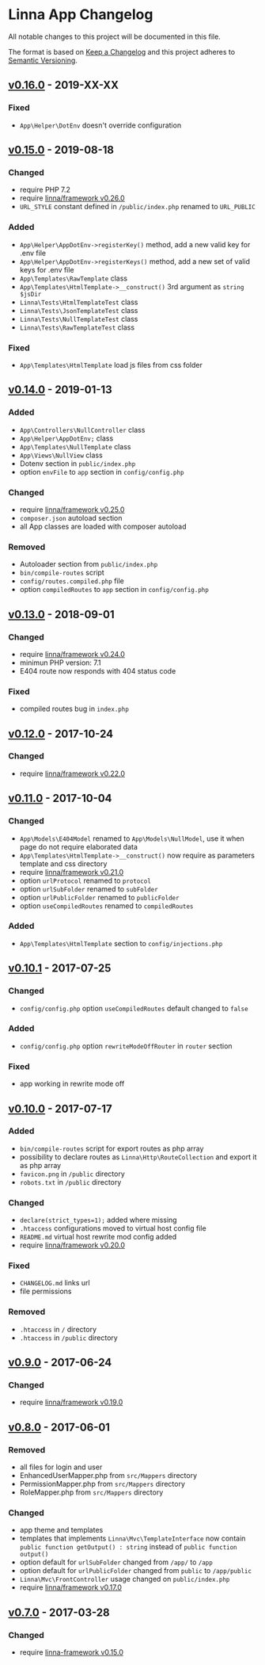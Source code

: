 
# Linna App Changelog

All notable changes to this project will be documented in this file.

The format is based on [Keep a Changelog](http://keepachangelog.com/)
and this project adheres to [Semantic Versioning](http://semver.org/).

## [v0.16.0](https://github.com/linna/app/compare/v0.15.0...v0.16.0) - 2019-XX-XX

### Fixed
* `App\Helper\DotEnv` doesn't override configuration

## [v0.15.0](https://github.com/linna/app/compare/v0.14.0...v0.15.0) - 2019-08-18

### Changed
* require PHP 7.2
* require [linna/framework v0.26.0](https://github.com/linna/framework/releases/tag/v0.26.0)
* `URL_STYLE` constant defined in `/public/index.php` renamed to `URL_PUBLIC`

### Added
* `App\Helper\AppDotEnv->registerKey()` method, add a new valid key for .env file
* `App\Helper\AppDotEnv->registerKeys()` method, add a new set of valid keys for .env file
* `App\Templates\RawTemplate` class
* `App\Templates\HtmlTemplate->__construct()` 3rd argument as `string $jsDir`
* `Linna\Tests\HtmlTemplateTest` class
* `Linna\Tests\JsonTemplateTest` class
* `Linna\Tests\NullTemplateTest` class
* `Linna\Tests\RawTemplateTest` class

### Fixed
* `App\Templates\HtmlTemplate` load js files from css folder

## [v0.14.0](https://github.com/linna/app/compare/v0.13.0...v0.14.0) - 2019-01-13

### Added
* `App\Controllers\NullController` class
* `App\Helper\AppDotEnv;` class
* `App\Templates\NullTemplate` class
* `App\Views\NullView` class
* Dotenv section in `public/index.php`
* option `envFile` to `app` section in `config/config.php`

### Changed
* require [linna/framework v0.25.0](https://github.com/linna/framework/releases/tag/v0.25.0)
* `composer.json` autoload section
* all App classes are loaded with composer autoload

### Removed
* Autoloader section from `public/index.php`
* `bin/compile-routes` script
* `config/routes.compiled.php` file
* option `compiledRoutes` to `app` section in `config/config.php`

## [v0.13.0](https://github.com/linna/app/compare/v0.12.0...v0.13.0) - 2018-09-01

### Changed
* require [linna/framework v0.24.0](https://github.com/linna/framework/releases/tag/v0.24.0)
* minimun PHP version: 7.1
* E404 route now responds with 404 status code

### Fixed
* compiled routes bug in `index.php`

## [v0.12.0](https://github.com/linna/app/compare/v0.11.0...v0.12.0) - 2017-10-24

### Changed
* require [linna/framework v0.22.0](https://github.com/linna/framework/releases/tag/v0.22.0)

## [v0.11.0](https://github.com/linna/app/compare/v0.10.1...v0.11.0) - 2017-10-04

### Changed
* `App\Models\E404Model` renamed to `App\Models\NullModel`, use it when page do not require elaborated data
* `App\Templates\HtmlTemplate->__construct()` now require as parameters template and css directory
* require [linna/framework v0.21.0](https://github.com/linna/framework/releases/tag/v0.21.0)
* option `urlProtocol` renamed to `protocol`
* option `urlSubFolder` renamed to `subFolder`
* option `urlPublicFolder` renamed to `publicFolder`
* option `useCompiledRoutes` renamed to `compiledRoutes`

### Added
* `App\Templates\HtmlTemplate` section to `config/injections.php`

## [v0.10.1](https://github.com/linna/app/compare/v0.10.0...v0.10.1) - 2017-07-25

### Changed
* `config/config.php` option `useCompiledRoutes` default changed to `false`

### Added
* `config/config.php` option `rewriteModeOffRouter` in `router` section

### Fixed
* app working in rewrite mode off

## [v0.10.0](https://github.com/linna/app/compare/v0.9.0...v0.10.0) - 2017-07-17

### Added
* `bin/compile-routes` script for export routes as php array
* possibility to declare routes as `Linna\Http\RouteCollection` and export it as php array
* `favicon.png` in `/public` directory
* `robots.txt` in `/public` directory

### Changed
* `declare(strict_types=1);` added where missing
* `.htaccess` configurations moved to virtual host config file
* `README.md` virtual host rewrite mod config added
* require [linna/framework v0.20.0](https://github.com/linna/framework/releases/tag/v0.20.0)

### Fixed
* `CHANGELOG.md` links url
* file permissions

### Removed
* `.htaccess` in `/` directory
* `.htaccess` in `/public` directory

## [v0.9.0](https://github.com/linna/app/v0.8.0...v0.9.0) - 2017-06-24

### Changed
* require [linna/framework v0.19.0](https://github.com/linna/framework/releases/tag/v0.19.0)

## [v0.8.0](https://github.com/linna/app/compare/v0.7.0...v0.8.0) - 2017-06-01

### Removed
* all files for login and user
* EnhancedUserMapper.php from `src/Mappers` directory
* PermissionMapper.php from `src/Mappers` directory
* RoleMapper.php from `src/Mappers` directory

### Changed
* app theme and templates
* templates that implements `Linna\Mvc\TemplateInterface` now contain `public function getOutput() : string` instead of `public function output()`
* option default for `urlSubFolder` changed from `/app/` to `/app`
* option default for `urlPublicFolder` changed from `public` to `/app/public`
* `Linna\Mvc\FrontController` usage changed on `public/index.php`
* require [linna/framework v0.17.0](https://github.com/linna/framework/releases/tag/v0.17.0)

## [v0.7.0](https://github.com/linna/app/compare/v0.6.1...v0.7.0) - 2017-03-28

### Changed
* require [linna-framework v0.15.0](https://github.com/linna/framework/releases/tag/v0.15.0)
